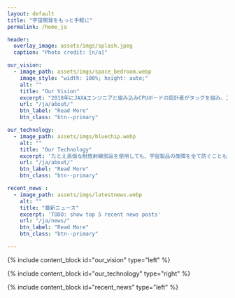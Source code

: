 ```yaml
---
layout: default
title: "宇宙開発をもっと手軽に"
permalink: /home_ja

header:
  overlay_image: assets/imgs/splash.jpeg
  caption: "Photo credit: [n/a]"

our_vision:
  - image_path: assets/imgs/space_bedroom.webp
    image_style: "width: 100%; height: auto;"
    alt: ""
    title: "Our Vision"
    excerpt: "2018年にJAXAエンジニアと組み込みCPUボードの設計者がタッグを組み、JAXA発ベンチャーとして発足しました。誰でも月に行ける時代… そんな世の中を目指して我々は安価で高性能な宇宙用コンピュータを開発します。"
    url: "/ja/about/"
    btn_label: "Read More"
    btn_class: "btn--primary"

our_technology:
  - image_path: assets/imgs/bluechip.webp
    alt: ""
    title: "Our Technology"
    excerpt: 'たとえ高価な耐放射線部品を使用しても、宇宙製品の故障を全て防ぐこともできず、貴重な宇宙でのミッションが一瞬で終了することもあります。Space Cubicsの製品は、国際宇宙ステーションで蓄積された技術を活用することで、信頼性と製品開発コスト削減の両立を実現します。'
    url: "/ja/about/"
    btn_label: "Read More"
    btn_class: "btn--primary"

recent_news :
  - image_path: assets/imgs/latestnews.webp
    alt: ""
    title: "最新ニュース"
    excerpt: 'TODO: show top 5 recent news posts'
    url: "/ja/news/"
    btn_label: "Read More"
    btn_class: "btn--primary"

---
```


{% include content_block id="our_vision" type="left" %}

{% include content_block id="our_technology" type="right" %}

{% include content_block id="recent_news" type="left" %}